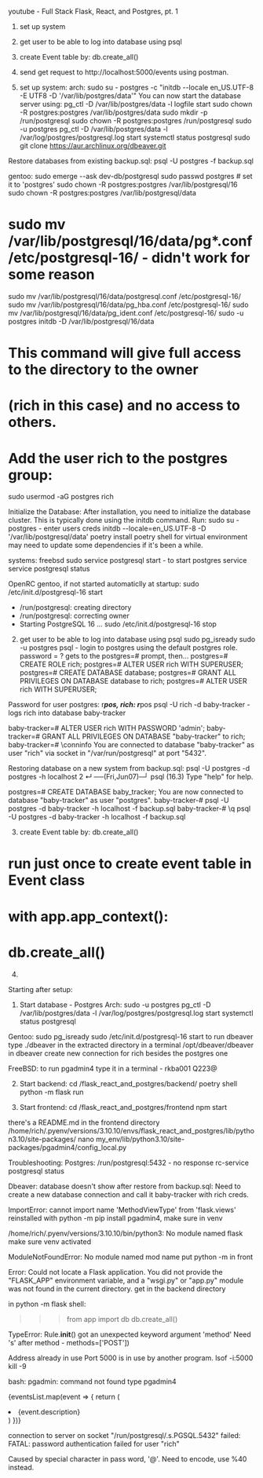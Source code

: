 youtube - Full Stack Flask, React, and Postgres, pt. 1

1. set up system
2. get user to be able to log into database using psql
3. create Event table by: db.create_all()
4. send get request to http://localhost:5000/events using postman.


1. set up system:
arch:
sudo su - postgres -c "initdb --locale en_US.UTF-8 -E UTF8 -D '/var/lib/postgres/data'"
You can now start the database server using:
pg_ctl -D /var/lib/postgres/data -l logfile start
sudo chown -R postgres:postgres /var/lib/postgres/data
sudo mkdir -p /run/postgresql
sudo chown -R postgres:postgres /run/postgresql
sudo -u postgres pg_ctl -D /var/lib/postgres/data -l /var/log/postgres/postgresql.log start
systemctl status postgresql
sudo git clone https://aur.archlinux.org/dbeaver.git

Restore databases from existing backup.sql:
psql -U postgres -f backup.sql

gentoo:
sudo emerge --ask dev-db/postgresql
sudo passwd postgres  # set it to 'postgres'
sudo chown -R postgres:postgres /var/lib/postgresql/16  
sudo chown -R postgres:postgres /var/lib/postgresql/data
# sudo mv /var/lib/postgresql/16/data/pg*.conf /etc/postgresql-16/ - didn't work for some reason
sudo mv /var/lib/postgresql/16/data/postgresql.conf /etc/postgresql-16/
sudo mv /var/lib/postgresql/16/data/pg_hba.conf /etc/postgresql-16/
sudo mv /var/lib/postgresql/16/data/pg_ident.conf /etc/postgresql-16/
sudo -u postgres initdb -D /var/lib/postgresql/16/data     

# This command will give full access to the directory to the owner
# (rich in this case) and no access to others.
# Add the user rich to the postgres group:
sudo usermod -aG postgres rich

Initialize the Database:
After installation, you need to initialize the database cluster. 
This is typically done using the initdb command. Run:
sudo su - postgres - enter users creds
initdb --locale=en_US.UTF-8 -D '/var/lib/postgresql/data'
poetry install
poetry shell for virtual environment
may need to update some dependencies if it's been a while.

systems:
freebsd
sudo service postgresql start - to start postgres service
service postgresql status

OpenRC gentoo, if not started automaticlly at startup:
sudo /etc/init.d/postgresql-16 start
* /run/postgresql: creating directory
* /run/postgresql: correcting owner
* Starting PostgreSQL 16 ...
sudo /etc/init.d/postgresql-16 stop

2. get user to be able to log into database using psql
sudo pg_isready
sudo -u postgres psql - login to postgres using the default postgres role. password = ?
gets to the postgres=# prompt, then...
postgres=# CREATE ROLE rich;
postgres=# ALTER USER rich WITH SUPERUSER;
postgres=# CREATE DATABASE database;
postgres=# GRANT ALL PRIVILEGES ON DATABASE database to rich;
postgres=# ALTER USER rich WITH SUPERUSER;

Password for user postgres: r***pos, rich: r***pos
psql -U rich -d baby-tracker - logs rich into database baby-tracker

baby-tracker=# ALTER USER rich WITH PASSWORD 'admin';
baby-tracker=# GRANT ALL PRIVILEGES ON DATABASE "baby-tracker" to rich;
baby-tracker=# \conninfo
You are connected to database "baby-tracker" as user "rich" via socket in "/var/run/postgresql" at port "5432".

Restoring database on a new system from backup.sql:
psql -U postgres -d postgres -h localhost                                2 ↵ ──(Fri,Jun07)─┘
psql (16.3)
Type "help" for help.

postgres=# CREATE DATABASE baby_tracker;
You are now connected to database "baby-tracker" as user "postgres".
baby-tracker-# psql -U postgres -d baby-tracker -h localhost -f backup.sql
baby-tracker-# \q
psql -U postgres -d baby-tracker -h localhost -f backup.sql

3. create Event table by: db.create_all()
# run just once to create event table in Event class
# with app.app_context():
#     db.create_all()

4. 

Starting after setup:
1. Start database - Postgres
Arch:
sudo -u postgres pg_ctl -D /var/lib/postgres/data -l /var/log/postgres/postgresql.log start
systemctl status postgresql

Gentoo: 
sudo pg_isready
sudo /etc/init.d/postgresql-16 start
to run dbeaver type ./dbeaver in the extracted directory in a terminal 
/opt/dbeaver/dbeaver
in dbeaver create new connection for rich besides the postgres one

FreeBSD:
to run pgadmin4 type it in a terminal - rkba001 Q223@

2. Start backend:
cd /flask_react_and_postgres/backend/
poetry shell
python -m flask run

3. Start frontend:
cd /flask_react_and_postgres/frontend
npm start

there's a README.md in the frontend directory
/home/rich/.pyenv/versions/3.10.10/envs/flask_react_and_postgres/lib/python3.10/site-packages/
nano my_env/lib/python3.10/site-packages/pgadmin4/config_local.py

Troubleshooting:
Postgres:
/run/postgresql:5432 - no response
rc-service postgresql status

Dbeaver:
database doesn't show after restore from backup.sql:
Need to create a new database connection and call it baby-tracker with rich creds.

ImportError: cannot import name 'MethodViewType' from 'flask.views'
reinstalled with  python -m pip install pgadmin4, make sure in venv

/home/rich/.pyenv/versions/3.10.10/bin/python3: No module named flask
make sure venv activated

ModuleNotFoundError: No module named mod name
put python -m in front
    
Error: Could not locate a Flask application. You did not provide the "FLASK_APP" environment variable, and a "wsgi.py" or "app.py" module was not found in the current directory.
get in the backend directory

in python -m flask shell:
>>> from app import db
>>> db.create_all() 

TypeError: Rule.__init__() got an unexpected keyword argument 'method'
Need 's' after method - methods=['POST'])

Address already in use
Port 5000 is in use by another program.
lsof -i:5000
kill -9 <pid>
   
bash: pgadmin: command not found
type pgadmin4

{eventsList.map(event => {
   return (
   <li key={event.id}>{event.description}</li>
   )
})}

connection to server on socket "/run/postgresql/.s.PGSQL.5432" failed:
FATAL:  password authentication failed for user "rich"

Caused by special character in pass word, '@'. Need to encode, use %40 instead.
